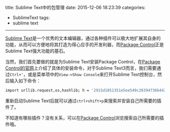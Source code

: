title: Sublime Text中的包管理
date: 2015-12-06 18:23:39
categories:
- SublimeText
tags:
- sublime text
---

[Sublime Text](http://www.sublimetext.com/)是一个优秀的文本编辑器，通过各种插件可以极大地扩展其自身的功能，从而可以方便地将其打造为得心应手的开发利器，而[Package Control](https://packagecontrol.io/)正是Sublime Text强大功能的基石。

当然，我们首先要做的就是为Sublime Text安装Package Control，在[Package Control的官网](https://packagecontrol.io/installation)上介绍了具体的安装命令，对于Sublime Text3而言，我们需要通过`Ctrl+'`，或是菜单项中的`View->Show Console`来打开Sublime Text控制台，然后输入如下命令：

``` bash
import urllib.request,os,hashlib; h = '2915d1851351e5ee549c20394736b442' + '8bc59f460fa1548d1514676163dafc88'; pf = 'Package Control.sublime-package'; ipp = sublime.installed_packages_path(); urllib.request.install_opener( urllib.request.build_opener( urllib.request.ProxyHandler()) ); by = urllib.request.urlopen( 'http://packagecontrol.io/' + pf.replace(' ', '%20')).read(); dh = hashlib.sha256(by).hexdigest(); print('Error validating download (got %s instead of %s), please try manual install' % (dh, h)) if dh != h else open(os.path.join( ipp, pf), 'wb' ).write(by)
```

重新启动Sublime Text后就可以通过`ctrl+shift+p`来搜索并安装自己所需要的插件了。

不知道有哪些插件？没有关系，可以在[Package Control](https://packagecontrol.io/)浏览搜索自己所需要的插件哦。
